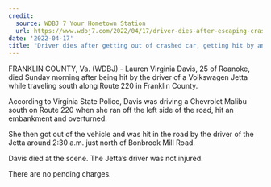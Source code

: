 ```yaml
---
credit:
  source: WDBJ 7 Your Hometown Station
  url: https://www.wdbj7.com/2022/04/17/driver-dies-after-escaping-crash-getting-hit-by-another-car-franklin-co/
date: '2022-04-17'
title: "Driver dies after getting out of crashed car, getting hit by another driver"
---
```

FRANKLIN COUNTY, Va. (WDBJ) - Lauren Virginia Davis, 25 of Roanoke, died Sunday morning after being hit by the driver of a Volkswagen Jetta while traveling south along Route 220 in Franklin County.

According to Virginia State Police, Davis was driving a Chevrolet Malibu south on Route 220 when she ran off the left side of the road, hit an embankment and overturned.

She then got out of the vehicle and was hit in the road by the driver of the Jetta around 2:30 a.m. just north of Bonbrook Mill Road.

Davis died at the scene. The Jetta’s driver was not injured.

There are no pending charges.
